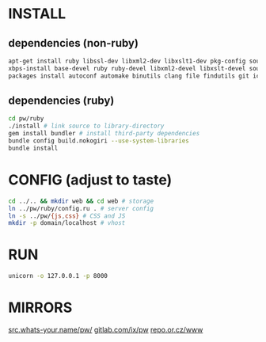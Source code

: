 # INSTALL
## dependencies (non-ruby)
``` sh
apt-get install ruby libssl-dev libxml2-dev libxslt1-dev pkg-config source-highlight python-pygments # https://www.debian.org
xbps-install base-devel ruby ruby-devel libxml2-devel libxslt-devel source-highlight python-Pygments # https://www.voidlinux.eu
packages install autoconf automake binutils clang file findutils git iconv pkg-config ruby ruby-dev libxslt-dev # https://termux.com
```
## dependencies (ruby)
``` sh
cd pw/ruby
./install # link source to library-directory
gem install bundler # install third-party dependencies
bundle config build.nokogiri --use-system-libraries
bundle install
```
# CONFIG (adjust to taste)
``` sh
cd ../.. && mkdir web && cd web # storage
ln ../pw/ruby/config.ru . # server config
ln -s ../pw/{js,css} # CSS and JS
mkdir -p domain/localhost # vhost
```
# RUN
``` sh
unicorn -o 127.0.0.1 -p 8000
```
# MIRRORS
[src.whats-your.name/pw/](http://src.whats-your.name/pw/)
[gitlab.com/ix/pw](https://gitlab.com/ix/pw)
[repo.or.cz/www](http://repo.or.cz/www)
